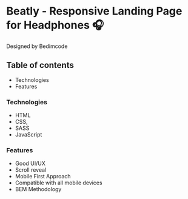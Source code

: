 # Beatly - Responsive Landing Page for Headphones 🎧

Designed by Bedimcode

## Table of contents

-   Technologies
-   Features

### Technologies

-   HTML
-   CSS,
-   SASS
-   JavaScript

### Features

-   Good UI/UX
-   Scroll reveal
-   Mobile First Approach
-   Compatible with all mobile devices
-   BEM Methodology
